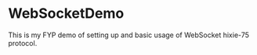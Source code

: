 WebSocketDemo
=============

This is my FYP demo of setting up and basic usage of WebSocket hixie-75 protocol.